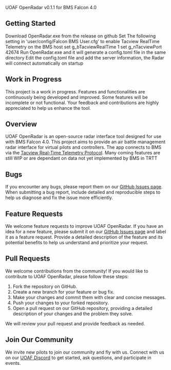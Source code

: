 UOAF OpenRadar v0.1.1 for BMS Falcon 4.0

## Getting Started
Download OpenRadar.exe from the release on github
Set The following setting in 'user/config/Falcon BMS User.cfg' to enable Tacview RealTime Telemetry on the BMS host
    set g_bTacviewRealTime 1
    set g_nTacviewPort 42674
Run OpenRadar.exe and it will generate a config.toml file in the same directory
Edit the config.toml file and add the server information, the Radar will connect automatically on startup

## Work in Progress
This project is a work in progress. Features and functionalities are continuously being developed and improved. Some features will be incomplete or not functional. Your feedback and contributions are highly appreciated to help us enhance the tool.

## Overview
UOAF OpenRadar is an open-source radar interface tool designed for use with BMS Falcon 4.0. This project aims to 
provide an air battle management radar interface for virtual pilots and controllers. The app connects to BMS via the 
[Tacview Real-Time Telemetry Protocol](https://www.tacview.net/documentation/realtime/en/). Many coming features are 
still WIP or are dependant on data not yet implemented by BMS in TRTT

## Bugs
If you encounter any bugs, please report them on our [GitHub Issues page](https://github.com/UOAF/OpenRadar/issues).
When submitting a bug report, include detailed and reproducible steps to help us diagnose and fix the issue more 
efficiently.

## Feature Requests
We welcome feature requests to improve UOAF OpenRadar. If you have an idea for a new feature, please submit it on our [GitHub Issues page](https://github.com/UOAF/OpenRadar/issues) and label it as a feature request. Provide a detailed description of the feature and its potential benefits to help us understand and prioritize your request.

## Pull Requests
We welcome contributions from the community! If you would like to contribute to UOAF OpenRadar, please follow these steps:
1. Fork the repository on GitHub.
2. Create a new branch for your feature or bug fix.
3. Make your changes and commit them with clear and concise messages.
4. Push your changes to your forked repository.
5. Open a pull request on our GitHub repository, providing a detailed description of your changes and the problem they solve.

We will review your pull request and provide feedback as needed.

## Join Our Community
We invite new pilots to join our community and fly with us. Connect with us on our [UOAF Discord](https://discord.gg/KGFUjhxWSh) to get started, ask questions, and participate in events.